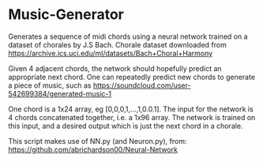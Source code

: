 # Music-Generator
Generates a sequence of midi chords using a neural network trained on a dataset of chorales by J.S Bach.
Chorale dataset downloaded from https://archive.ics.uci.edu/ml/datasets/Bach+Choral+Harmony

Given 4 adjacent chords, the network should hopefully predict an appropriate next chord.
One can repeatedly predict new chords to generate a piece of music, such as https://soundcloud.com/user-542699384/generated-music-1

One chord is a 1x24 array, eg [0,0,0,1,...,1,0.0.1].
The input for the network is 4 chords concatenated together, i.e. a 1x96 array.
The network is trained on this input, and a desired output which is just the next chord in a chorale.

This script makes use of NN.py (and Neuron.py), from: https://github.com/abrichardson00/Neural-Network
